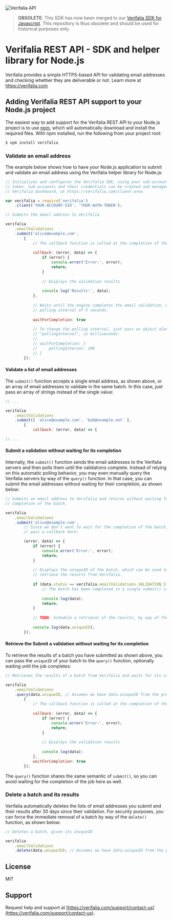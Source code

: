 ![Verifalia API](https://img.shields.io/badge/Verifalia%20API-v1.1-green)

> **OBSOLETE**: This SDK has now been merged to our [Verifalia SDK for Javascript](https://github.com/verifalia/verifalia-js-sdk). This repository is thus obsolete and should be used for historical purposes only.

Verifalia REST API - SDK and helper library for Node.js
=======================================================

Verifalia provides a simple HTTPS-based API for validating email addresses and checking whether they are deliverable or not. Learn more at https://verifalia.com

## Adding Verifalia REST API support to your Node.js project ##

The easiest way to add support for the Verifalia REST API to your Node.js project is to use [npm](https://npmjs.org/), which will automatically download and install the required files. With npm installed, run the following from your project root:

```bash
$ npm install verifalia
```

### Validate an email address

The example below shows how to have your Node.js application to submit and validate an email address using the Verifalia helper library for Node.js:

```javascript
// Initializes and configures the Verifalia SDK, using your sub-account SID and auth
// token. Sub-accounts and their credentials can be created and managed through the
// Verifalia dashboard, at https://verifalia.com/client-area

var verifalia = require('verifalia')
	.client('YOUR-ACCOUNT-SID', 'YOUR-AUTH-TOKEN');

// Submits the email address to Verifalia

verifalia
	.emailValidations
	.submit('alice@example.com',
		{
			// The callback function is called at the completion of the validation
		
			callback: (error, data) => {
				if (error) {
					console.error('Error:', error);
					return;
				}
			
				// Displays the validation results
				
				console.log('Results:', data);
			},
			
			// Waits until the engine completes the email validation, with a default
			// polling interval of 5 seconds.
			
			waitForCompletion: true
			
			// To change the polling interval, just pass an object along with a
			// "pollingInterval", in milliseconds:
			//
			// waitForCompletion: {
			//     pollingInterval: 100
			// }
		});
```

#### Validate a list of email addresses

The `submit()` function accepts a single email address, as shown above, or an array of email addresses to validate in the same batch. In this case, just pass an array of strings instead of the single value:

```javascript
// ...

verifalia
	.emailValidations
	.submit([ 'alice@example.com', 'bob@example.net' ],
		{
			callback: (error, data) => {

// ...
```

#### Submit a validation without waiting for its completion

Internally, the `submit()` function sends the email addresses to the Verifalia servers and then polls them until the validations complete.
Instead of relying on this automatic polling behavior, you may even manually query the Verifalia servers by way of the `query()` function. In that case, you can submit the email addresses without waiting for their completion, as shown below:

```javascript
// Submits an email address to Verifalia and returns without waiting for the
// completion of the batch.

verifalia
	.emailValidations
	.submit('alice@example.com',
		// Since we don't want to wait for the completion of the batch, we can just
		// pass a callback here:

		(error, data) => {
			if (error) {
				console.error('Error:', error);
				return;
			}
		
			// Displays the uniqueID of the batch, which can be used to later
			// retrieve the results from Verifalia.
			
			if (data.status == verifalia.emailValidations.VALIDATION_STATUS_COMPLETED) {
				// The batch has been completed in a single submit() call
			
				console.log(data);
				return;
			}
			
			// TODO: Schedule a retrieval of the results, by way of the query() function
			
			console.log(data.uniqueID);
		});
```

#### Retrieve the Submit a validation without waiting for its completion

To retrieve the results of a batch you have submitted as shown above, you can pass the `uniqueID` of your batch to the `query()` function, optionally waiting until the job completes:

```javascript
// Retrieves the results of a batch from Verifalia and waits for its completion

verifalia
	.emailValidations
	.query(data.uniqueID, // Assumes we have data.uniqueID from the previous sample
		{
			// The callback function is called at the completion of the validation
		
			callback: (error, data) => {
				if (error) {
					console.error('Error:', error);
					return;
				}
			
				// Displays the validation results
				
				console.log(data);
			},
			waitForCompletion: true
		});
```

The `query()` function shares the same semantic of `submit()`, so you can avoid waiting for the completion of the job here as well.

### Delete a batch and its results

Verifalia automatically deletes the lists of email addresses you submit and their results after 30 days since their validation. For security purposes, you can force the immediate removal of a batch by way of the `delete()` function, as shown below:

```javascript
// Deletes a batch, given its uniqueID

verifalia
	.emailValidations
	.delete(data.uniqueID); // Assumes we have data.uniqueID from the previous sample
```

## License

MIT

## Support

Request help and support at [https://verifalia.com/support/contact-us](https://verifalia.com/support/contact-us).